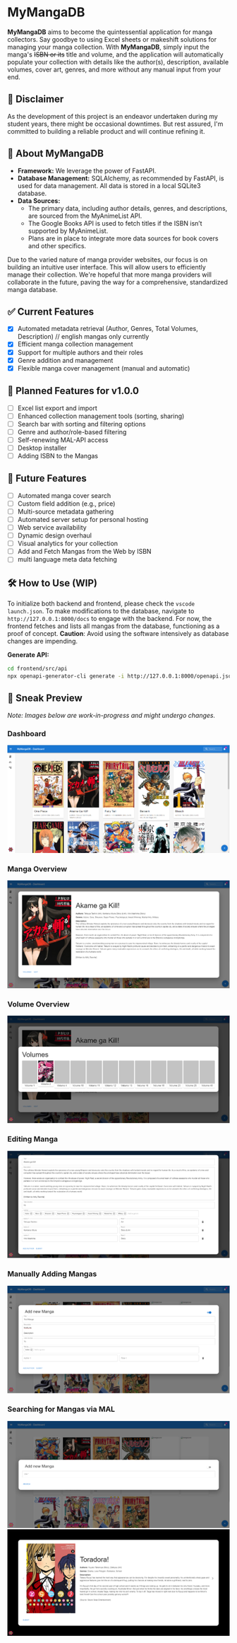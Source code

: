 # MyMangaDB

**MyMangaDB** aims to become the quintessential application for manga collectors. Say goodbye to using Excel sheets or makeshift solutions for managing your manga collection. With **MyMangaDB**, simply input the manga's ~~ISBN or its~~ title and volume, and the application will automatically populate your collection with details like the author(s), description, available volumes, cover art, genres, and more without any manual input from your end.

## 🔔 Disclaimer

As the development of this project is an endeavor undertaken during my student years, there might be occasional downtimes. But rest assured, I'm committed to building a reliable product and will continue refining it.

## 📖 About MyMangaDB

- **Framework:** We leverage the power of FastAPI.
- **Database Management:** SQLAlchemy, as recommended by FastAPI, is used for data management. All data is stored in a local SQLite3 database.
- **Data Sources:**
  - The primary data, including author details, genres, and descriptions, are sourced from the MyAnimeList API.
  - The Google Books API is used to fetch titles if the ISBN isn’t supported by MyAnimeList.
  - Plans are in place to integrate more data sources for book covers and other specifics.

Due to the varied nature of manga provider websites, our focus is on building an intuitive user interface. This will allow users to efficiently manage their collection. We're hopeful that more manga providers will collaborate in the future, paving the way for a comprehensive, standardized manga database.

## ✅ Current Features

- [x] Automated metadata retrieval (Author, Genres, Total Volumes, Description) // english mangas only currently
- [x] Efficient manga collection management
- [x] Support for multiple authors and their roles
- [x] Genre addition and management
- [x] Flexible manga cover management (manual and automatic)

## 📅 Planned Features for v1.0.0

- [ ] Excel list export and import
- [ ] Enhanced collection management tools (sorting, sharing)
- [ ] Search bar with sorting and filtering options
- [ ] Genre and author/role-based filtering
- [ ] Self-renewing MAL-API access
- [ ] Desktop installer
- [ ] Adding ISBN to the Mangas

## 🚀 Future Features

- [ ] Automated manga cover search
- [ ] Custom field addition (e.g., price)
- [ ] Multi-source metadata gathering
- [ ] Automated server setup for personal hosting
- [ ] Web service availability
- [ ] Dynamic design overhaul
- [ ] Visual analytics for your collection
- [ ] Add and Fetch Mangas from the Web by ISBN
- [ ] multi language meta data fetching

## 🛠️ How to Use (WIP)

To initialize both backend and frontend, please check the `vscode launch.json`. To make modifications to the database, navigate to `http://127.0.0.1:8000/docs` to engage with the backend. For now, the frontend fetches and lists all mangas from the database, functioning as a proof of concept. **Caution**: Avoid using the software intensively as database changes are impending.

**Generate API:**
```bash
cd frontend/src/api
npx openapi-generator-cli generate -i http://127.0.0.1:8000/openapi.json -g typescript-fetch
```

## 📸 Sneak Preview

*Note: Images below are work-in-progress and might undergo changes.*

### Dashboard
![Dashboard](https://raw.githubusercontent.com/FabianRolfMatthiasNoll/MyMangaDB/master/screenshots/dashboard.png)
### Manga Overview
![Manga Overview](https://raw.githubusercontent.com/FabianRolfMatthiasNoll/MyMangaDB/master/screenshots/manga_overview.png)
### Volume Overview
![Volume Overview](https://raw.githubusercontent.com/FabianRolfMatthiasNoll/MyMangaDB/master/screenshots/volume_overview.png)
### Editing Manga
![Editing Manga](https://github.com/FabianRolfMatthiasNoll/MyMangaDB/blob/master/screenshots/manga_editing.png?raw=true)
### Manually Adding Mangas
![Adding Manga Manually](https://github.com/FabianRolfMatthiasNoll/MyMangaDB/blob/master/screenshots/adding_manga_manual.png?raw=true)
### Searching for Mangas via MAL
![MAL Search](https://github.com/FabianRolfMatthiasNoll/MyMangaDB/blob/master/screenshots/myanimelist_search.png?raw=true)
![MAL Search Preview](https://github.com/FabianRolfMatthiasNoll/MyMangaDB/blob/master/screenshots/myanimelist_search_preview.png?raw=true)
